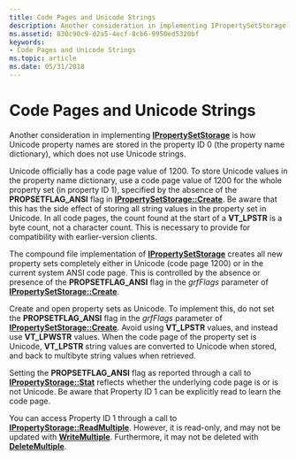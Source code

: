 ```yaml
---
title: Code Pages and Unicode Strings
description: Another consideration in implementing IPropertySetStorage is how Unicode property names are stored in the property ID 0 (the property name dictionary), which does not use Unicode strings.
ms.assetid: 830c90c9-d2a5-4ecf-8cb6-9950ed5320bf
keywords:
- Code Pages and Unicode Strings
ms.topic: article
ms.date: 05/31/2018
---
```


# Code Pages and Unicode Strings

Another consideration in implementing [**IPropertySetStorage**](/windows/desktop/api/Propidl/nn-propidl-ipropertysetstorage) is how Unicode property names are stored in the property ID 0 (the property name dictionary), which does not use Unicode strings.

Unicode officially has a code page value of 1200. To store Unicode values in the property name dictionary, use a code page value of 1200 for the whole property set (in property ID 1), specified by the absence of the **PROPSETFLAG\_ANSI** flag in [**IPropertySetStorage::Create**](/windows/desktop/api/Propidl/nf-propidl-ipropertysetstorage-create). Be aware that this has the side effect of storing all string values in the property set in Unicode. In all code pages, the count found at the start of a **VT\_LPSTR** is a byte count, not a character count. This is necessary to provide for compatibility with earlier-version clients.

The compound file implementation of [**IPropertySetStorage**](/windows/desktop/api/Propidl/nn-propidl-ipropertysetstorage) creates all new property sets completely either in Unicode (code page 1200) or in the current system ANSI code page. This is controlled by the absence or presence of the **PROPSETFLAG\_ANSI** flag in the *grfFlags* parameter of [**IPropertySetStorage::Create**](/windows/desktop/api/Propidl/nf-propidl-ipropertysetstorage-create).

Create and open property sets as Unicode. To implement this, do not set the **PROPSETFLAG\_ANSI** flag in the *grfFlags* parameter of [**IPropertySetStorage::Create**](/windows/desktop/api/Propidl/nf-propidl-ipropertysetstorage-create). Avoid using **VT\_LPSTR** values, and instead use **VT\_LPWSTR** values. When the code page of the property set is Unicode, **VT\_LPSTR** string values are converted to Unicode when stored, and back to multibyte string values when retrieved.

Setting the **PROPSETFLAG\_ANSI** flag as reported through a call to [**IPropertyStorage::Stat**](/windows/desktop/api/Propidl/nf-propidl-ipropertystorage-stat) reflects whether the underlying code page is or is not Unicode. Be aware that Property ID 1 can be explicitly read to learn the code page.

You can access Property ID 1 through a call to [**IPropertyStorage::ReadMultiple**](/windows/desktop/api/Propidl/nf-propidl-ipropertystorage-readmultiple). However, it is read-only, and may not be updated with [**WriteMultiple**](/windows/desktop/api/Propidl/nf-propidl-ipropertystorage-writemultiple). Furthermore, it may not be deleted with [**DeleteMultiple**](/windows/desktop/api/Propidl/nf-propidl-ipropertystorage-deletemultiple).

 

 




